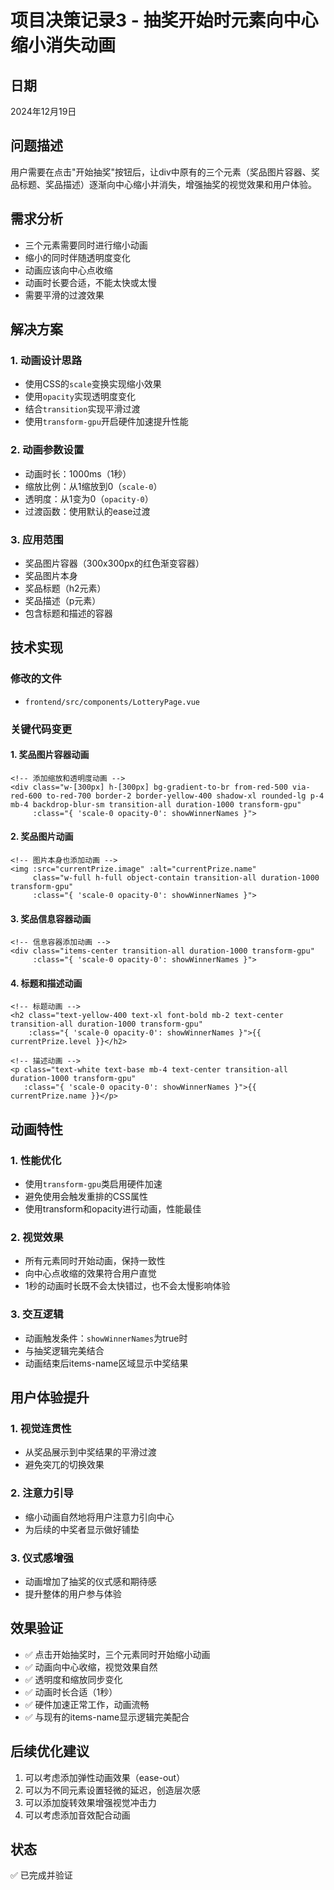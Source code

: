 # 项目决策记录3 - 抽奖开始时元素向中心缩小消失动画

## 日期
2024年12月19日

## 问题描述
用户需要在点击"开始抽奖"按钮后，让div中原有的三个元素（奖品图片容器、奖品标题、奖品描述）逐渐向中心缩小并消失，增强抽奖的视觉效果和用户体验。

## 需求分析
- 三个元素需要同时进行缩小动画
- 缩小的同时伴随透明度变化
- 动画应该向中心点收缩
- 动画时长要合适，不能太快或太慢
- 需要平滑的过渡效果

## 解决方案

### 1. 动画设计思路
- 使用CSS的`scale`变换实现缩小效果
- 使用`opacity`实现透明度变化
- 结合`transition`实现平滑过渡
- 使用`transform-gpu`开启硬件加速提升性能

### 2. 动画参数设置
- 动画时长：1000ms（1秒）
- 缩放比例：从1缩放到0（`scale-0`）
- 透明度：从1变为0（`opacity-0`）
- 过渡函数：使用默认的ease过渡

### 3. 应用范围
- 奖品图片容器（300x300px的红色渐变容器）
- 奖品图片本身
- 奖品标题（h2元素）
- 奖品描述（p元素）
- 包含标题和描述的容器

## 技术实现

### 修改的文件
- `frontend/src/components/LotteryPage.vue`

### 关键代码变更

#### 1. 奖品图片容器动画
```vue
<!-- 添加缩放和透明度动画 -->
<div class="w-[300px] h-[300px] bg-gradient-to-br from-red-500 via-red-600 to-red-700 border-2 border-yellow-400 shadow-xl rounded-lg p-4 mb-4 backdrop-blur-sm transition-all duration-1000 transform-gpu"
     :class="{ 'scale-0 opacity-0': showWinnerNames }">
```

#### 2. 奖品图片动画
```vue
<!-- 图片本身也添加动画 -->
<img :src="currentPrize.image" :alt="currentPrize.name" 
     class="w-full h-full object-contain transition-all duration-1000 transform-gpu" 
     :class="{ 'scale-0 opacity-0': showWinnerNames }">
```

#### 3. 奖品信息容器动画
```vue
<!-- 信息容器添加动画 -->
<div class="items-center transition-all duration-1000 transform-gpu" 
     :class="{ 'scale-0 opacity-0': showWinnerNames }">
```

#### 4. 标题和描述动画
```vue
<!-- 标题动画 -->
<h2 class="text-yellow-400 text-xl font-bold mb-2 text-center transition-all duration-1000 transform-gpu" 
    :class="{ 'scale-0 opacity-0': showWinnerNames }">{{ currentPrize.level }}</h2>

<!-- 描述动画 -->
<p class="text-white text-base mb-4 text-center transition-all duration-1000 transform-gpu" 
   :class="{ 'scale-0 opacity-0': showWinnerNames }">{{ currentPrize.name }}</p>
```

## 动画特性

### 1. 性能优化
- 使用`transform-gpu`类启用硬件加速
- 避免使用会触发重排的CSS属性
- 使用transform和opacity进行动画，性能最佳

### 2. 视觉效果
- 所有元素同时开始动画，保持一致性
- 向中心点收缩的效果符合用户直觉
- 1秒的动画时长既不会太快错过，也不会太慢影响体验

### 3. 交互逻辑
- 动画触发条件：`showWinnerNames`为true时
- 与抽奖逻辑完美结合
- 动画结束后items-name区域显示中奖结果

## 用户体验提升

### 1. 视觉连贯性
- 从奖品展示到中奖结果的平滑过渡
- 避免突兀的切换效果

### 2. 注意力引导
- 缩小动画自然地将用户注意力引向中心
- 为后续的中奖者显示做好铺垫

### 3. 仪式感增强
- 动画增加了抽奖的仪式感和期待感
- 提升整体的用户参与体验

## 效果验证
- ✅ 点击开始抽奖时，三个元素同时开始缩小动画
- ✅ 动画向中心收缩，视觉效果自然
- ✅ 透明度和缩放同步变化
- ✅ 动画时长合适（1秒）
- ✅ 硬件加速正常工作，动画流畅
- ✅ 与现有的items-name显示逻辑完美配合

## 后续优化建议
1. 可以考虑添加弹性动画效果（ease-out）
2. 可以为不同元素设置轻微的延迟，创造层次感
3. 可以添加旋转效果增强视觉冲击力
4. 可以考虑添加音效配合动画

## 状态
✅ 已完成并验证